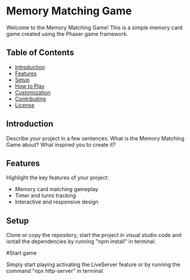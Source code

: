 # Memory Matching Game

Welcome to the Memory Matching Game! This is a simple memory card game created using the Phaser game framework.

## Table of Contents

- [Introduction](#introduction)
- [Features](#features)
- [Setup](#setup)
- [How to Play](#how-to-play)
- [Customization](#customization)
- [Contributing](#contributing)
- [License](#license)

## Introduction

Describe your project in a few sentences. What is the Memory Matching Game about? What inspired you to create it?

## Features

Highlight the key features of your project:

- Memory card matching gameplay
- Timer and turns tracking
- Interactive and responsive design

## Setup

Clone or copy the repository, start the project in visual studio code and isntall the dependencies by running "npm install" in terminal.

#Start game 

Simply start playing activating the LiveServer feature or by running the command "npx http-server" in terminal.

